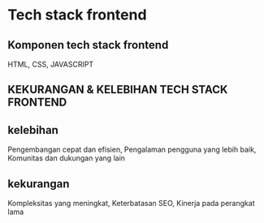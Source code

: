 # Tech stack frontend
## Komponen tech stack frontend
HTML,
CSS,
JAVASCRIPT 
## KEKURANGAN & KELEBIHAN TECH STACK FRONTEND 
## kelebihan 
Pengembangan cepat dan efisien, 
Pengalaman pengguna yang lebih baik, 
Komunitas dan dukungan yang lain 
## kekurangan 
Kompleksitas yang meningkat, 
Keterbatasan SEO,
Kinerja pada perangkat lama
## 
